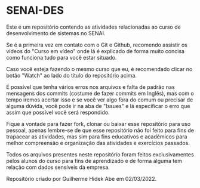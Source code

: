 # SENAI-DES

Este é um repositório contendo as atividades relacionadas ao curso de desenvolvimento de sistemas no SENAI.

Se é a primeira vez em contato com o Git e Github, recomendo assistir os vídeos do "Curso em vídeo" onde lá é explicado de forma muito concisa como funciona tudo para você estar situado.

Caso você esteja fazendo o mesmo curso que eu, é recomendado clicar no botão "Watch" ao lado do título do repositório acima.

É possível que tenha vários erros nos arquivos e falta de padrão nas mensagens dos commits (costume de fazer commits em Inglês), mas com o tempo iremos acertar isso e se você ver algo fora do comum ou precisar de alguma dúvida, você pode ir na aba de "Issues" e lá especificar o erro que assim que possível você será respondido.

Fique a vontade para fazer fork, clonar ou baixar esse repositório para uso pessoal, apenas lembre-se de que esse repositório não foi feito para fins de trapacear as atividades, mas sim para fins educativos e acadêmicos para melhor compreensão e organização das atividades e exercícios passados.

Todos os arquivos presentes neste repositório foram feitos exclusivamentes pelos alunos do curso para fins de aprendizado e de forma alguma tem relação com dados sensíveis da empresa.

Repositório criado por Guilherme Hidek Abe em 02/03/2022.